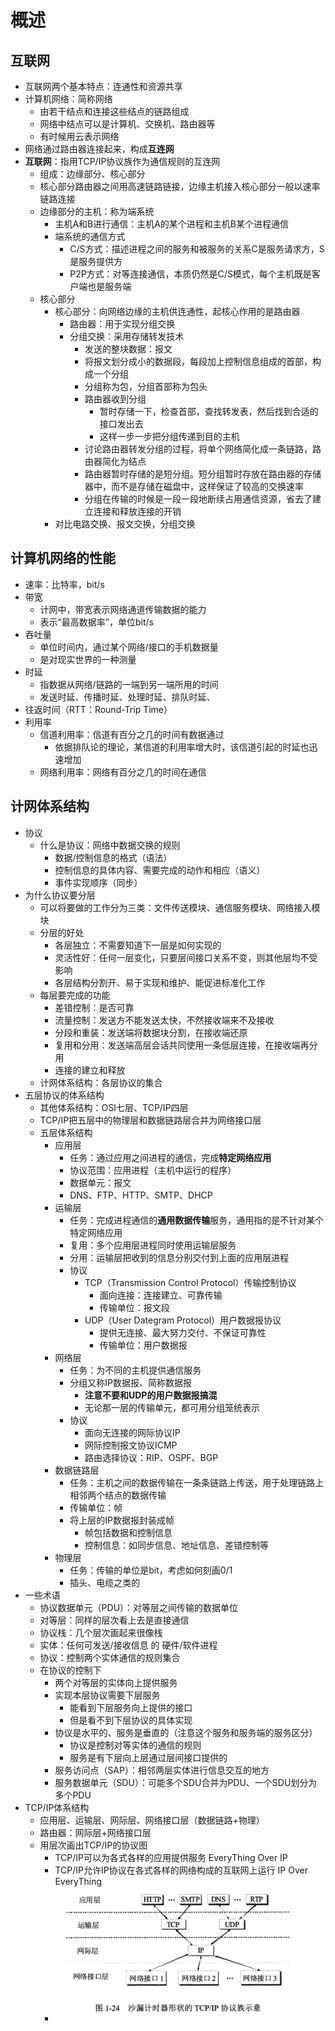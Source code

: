 # 概述
## 互联网

* 互联网两个基本特点：连通性和资源共享
* 计算机网络：简称网络
  * 由若干结点和连接这些结点的链路组成
  * 网络中结点可以是计算机、交换机、路由器等
  * 有时候用云表示网络
* 网络通过路由器连接起来，构成**互连网**
* **互联网**：指用TCP/IP协议族作为通信规则的互连网
  * 组成：边缘部分、核心部分
  * 核心部分路由器之间用高速链路链接，边缘主机接入核心部分一般以速率链路连接
  * 边缘部分的主机：称为端系统
    * 主机A和B进行通信：主机A的某个进程和主机B某个进程通信
    * 端系统的通信方式
      * C/S方式：描述进程之间的服务和被服务的关系C是服务请求方，S是服务提供方
      * P2P方式：对等连接通信，本质仍然是C/S模式，每个主机既是客户端也是服务端
  * 核心部分
    * 核心部分：向网络边缘的主机供连通性，起核心作用的是路由器
      * 路由器：用于实现分组交换
      * 分组交换：采用存储转发技术
        * 发送的整块数据：报文
        * 将报文划分成小的数据段，每段加上控制信息组成的首部，构成一个分组
        * 分组称为包，分组首部称为包头
        * 路由器收到分组
          * 暂时存储一下，检查首部，查找转发表，然后找到合适的接口发出去
          * 这样一步一步把分组传递到目的主机
        * 讨论路由器转发分组的过程，将单个网络简化成一条链路，路由器简化为结点
        * 路由器暂时存储的是短分组。短分组暂时存放在路由器的存储器中，而不是存储在磁盘中，这样保证了较高的交换速率
        * 分组在传输的时候是一段一段地断续占用通信资源，省去了建立连接和释放连接的开销
    * 对比电路交换、报文交换，分组交换



## 计算机网络的性能

* 速率：比特率，bit/s
* 带宽
  * 计网中，带宽表示网络通道传输数据的能力
  * 表示“最高数据率”，单位bit/s
* 吞吐量
  * 单位时间内，通过某个网络/接口的手机数据量
  * 是对现实世界的一种测量
* 时延
  * 指数据从网络/链路的一端到另一端所用的时间
  * 发送时延、传播时延、处理时延、排队时延、
* 往返时间（RTT：Round-Trip Time）
* 利用率
  * 信道利用率：信道有百分之几的时间有数据通过
    * 依据排队论的理论，某信道的利用率增大时，该信道引起的时延也迅速增加
  * 网络利用率：网络有百分之几的时间在通信



## 计网体系结构

* 协议
  * 什么是协议：网络中数据交换的规则
    * 数据/控制信息的格式（语法）
    * 控制信息的具体内容、需要完成的动作和相应（语义）
    * 事件实现顺序（同步）
* 为什么协议要分层
  * 可以将要做的工作分为三类：文件传送模块、通信服务模块、网络接入模块
  * 分层的好处
    * 各层独立：不需要知道下一层是如何实现的
    * 灵活性好：任何一层变化，只要层间接口关系不变，则其他层均不受影响
    * 各层结构分割开、易于实现和维护、能促进标准化工作
  * 每层要完成的功能
    * 差错控制：是否可靠
    * 流量控制：发送方不能发送太快，不然接收端来不及接收
    * 分段和重装：发送端将数据块分割，在接收端还原
    * 复用和分用：发送端高层会话共同使用一条低层连接，在接收端再分用
    * 连接的建立和释放
  * 计网体系结构：各层协议的集合
* 五层协议的体系结构
  * 其他体系结构：OSI七层、TCP/IP四层
  * TCP/IP把五层中的物理层和数据链路层合并为网络接口层
  * 五层体系结构
    * 应用层
      * 任务：通过应用之间进程的通信，完成**特定网络应用**
      * 协议范围：应用进程（主机中运行的程序）
      * 数据单元：报文
      * DNS、FTP、HTTP、SMTP、DHCP
    * 运输层
      * 任务：完成进程通信的**通用数据传输**服务，通用指的是不针对某个特定网络应用
      * 复用：多个应用层进程同时使用运输层服务
      * 分用：运输层把收到的信息分别交付到上面的应用层进程
      * 协议
        * TCP（Transmission Control Protocol）传输控制协议
          * 面向连接：连接建立、可靠传输
          * 传输单位：报文段
        * UDP（User Dategram Protocol）用户数据报协议
          * 提供无连接、最大努力交付、不保证可靠性
          * 传输单位：用户数据报
    * 网络层
      * 任务：为不同的主机提供通信服务
      * 分组又称IP数据报、简称数据报
        * **注意不要和UDP的用户数据报搞混**
        * 无论那一层的传输单元，都可用分组笼统表示
      * 协议
        * 面向无连接的网际协议IP
        * 网际控制报文协议ICMP
        * 路由选择协议：RIP、OSPF、BGP
    * 数据链路层
      * 任务：主机之间的数据传输在一条条链路上传送，用于处理链路上相邻两个结点的数据传输
      * 传输单位：帧
      * 将上层的IP数据报封装成帧
        * 帧包括数据和控制信息
        * 控制信息：如同步信息、地址信息、差错控制等
    * 物理层
      * 任务：传输的单位是bit，考虑如何刻画0/1
      * 插头、电缆之类的
* 一些术语
  * 协议数据单元（PDU）：对等层之间传输的数据单位
  * 对等层：同样的层次看上去是直接通信
  * 协议栈：几个层次画起来很像栈
  * 实体：任何可发送/接收信息 的 硬件/软件进程
  * 协议：控制两个实体通信的规则集合
  * 在协议的控制下
    * 两个对等层的实体向上提供服务
    * 实现本层协议需要下层服务
      * 能看到下层服务向上提供的接口
      * 但是看不到下层协议的具体实现
    * 协议是水平的、服务是垂直的（注意这个服务和服务端的服务区分）
      * 协议是控制对等实体的通信的规则
      * 服务是有下层向上层通过层间接口提供的
    * 服务访问点（SAP）：相邻两层实体进行信息交互的地方
    * 服务数据单元（SDU）：可能多个SDU合并为PDU、一个SDU划分为多个PDU
* TCP/IP体系结构
  * 应用层、运输层、网际层、网络接口层（数据链路+物理）
  * 路由器：网际层+网络接口层
  * 用层次画出TCP/IP的协议图
    * TCP/IP可以为各式各样的应用提供服务 EveryThing Over IP
    * TCP/IP允许IP协议在各式各样的网络构成的互联网上运行 IP Over EveryThing
    * ![1](./Pic/C1/1.png)





